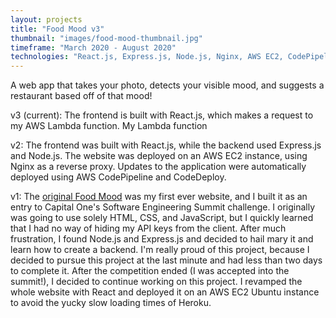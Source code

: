 ```yaml
---
layout: projects
title: "Food Mood v3"
thumbnail: "images/food-mood-thumbnail.jpg"
timeframe: "March 2020 - August 2020"
technologies: "React.js, Express.js, Node.js, Nginx, AWS EC2, CodePipeline & CodeDeploy, S3, Amplify"
---
```


A web app that takes your photo, detects your visible mood, and suggests a restaurant based off of that mood!

v3 (current): The frontend is built with React.js, which makes a request to my AWS Lambda function. My Lambda function

v2: The frontend was built with React.js, while the backend used Express.js and Node.js. The website was deployed on an AWS EC2 instance, using Nginx as a reverse proxy. Updates to the application were automatically deployed using AWS CodePipeline and CodeDeploy.

v1: The <a href='https://oldmyfoodmood.herokuapp.com' target='_blank' rel='noopener noreferrer'>original Food Mood</a> was my first ever website, and I built it as an entry to Capital One's Software Engineering Summit challenge. I originally was going to use solely HTML, CSS, and JavaScript, but I quickly learned that I had no way of hiding my API keys from the client. After much frustration, I found Node.js and Express.js and decided to hail mary it and learn how to create a backend. I'm really proud of this project, because I decided to pursue this project at the last minute and had less than two days to complete it. After the competition ended (I was accepted into the summit!), I decided to continue working on this project. I revamped the whole website with React and deployed it on an AWS EC2 Ubuntu instance to avoid the yucky slow loading times of Heroku.
